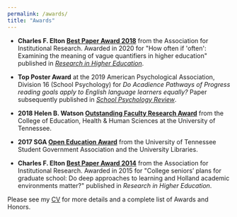 ```yaml
---
permalink: /awards/
title: "Awards"
---
```


* **Charles F. Elton [Best Paper Award 2018](https://www.airweb.org/resources/awards-scholarships/awards/charles-f.-elton-best-paper-award/elton-best-papers)** from the Association for Institutional Research. Awarded in 2020 for "How often if 'often': Examining the meaning of vague quantifiers in higher education" published in [*Research in Higher Education*](https://link.springer.com/article/10.1007/s11162-020-09587-8). 

* **Top Poster Award** at the 2019 American Psychological Association, Division 16 (School Psychology) for *Do Acadience Pathways of 
Progress reading goals apply to English language learners equally?* Paper subsequently published in [*School Psychology Review*](https://doi.org/10.1080/2372966X.2020.1787080). 

* **2018 Helen B. Watson [Outstanding Faculty Research Award](https://epc.utk.edu/tag/helen-b-watson-outstanding-faculty-research-award/)** from the College of Education, Health & Human Sciences at the University of Tennessee. 

* **2017 SGA [Open Education Award](https://epc.utk.edu/2017/04/21/rocconi-wins-sga-award/)** from the University of Tennessee Student Government Association and the University Libraries. 

* **Charles F. Elton [Best Paper Award 2014](https://www.airweb.org/resources/awards-scholarships/awards/charles-f.-elton-best-paper-award/elton-best-papers)** from the Association for Institutional Research. Awarded in 2015 for "College seniors’ plans for graduate school: Do deep approaches to learning and Holland academic environments matter?" published in *Research in Higher Education*. 


Please see my [CV](/cv/) for more details and a complete list of Awards and Honors.

